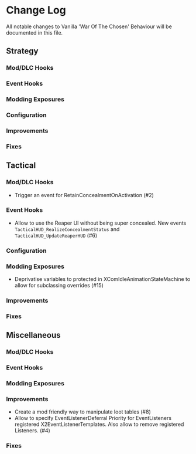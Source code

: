 # Change Log
All notable changes to Vanilla 'War Of The Chosen' Behaviour will be documented in this file.



## Strategy

### Mod/DLC Hooks

### Event Hooks

### Modding Exposures

### Configuration

### Improvements

### Fixes



## Tactical

### Mod/DLC Hooks

- Trigger an event for RetainConcealmentOnActivation (#2)

### Event Hooks

- Allow to use the Reaper UI without being super concealed. New events `TacticalHUD_RealizeConcealmentStatus` and `TacticalHUD_UpdateReaperHUD` (#6)

### Configuration

### Modding Exposures
- Deprivatise variables to protected in XComIdleAnimationStateMachine to allow
  for subclassing overrides (#15)

### Improvements

### Fixes



## Miscellaneous

### Mod/DLC Hooks

### Event Hooks

### Modding Exposures

### Improvements

- Create a mod friendly way to manipulate loot tables (#8)
- Allow to specify EventListenerDeferral Priority for EventListeners registered X2EventListenerTemplates. Also allow to remove registered Listeners. (#4)

### Fixes
